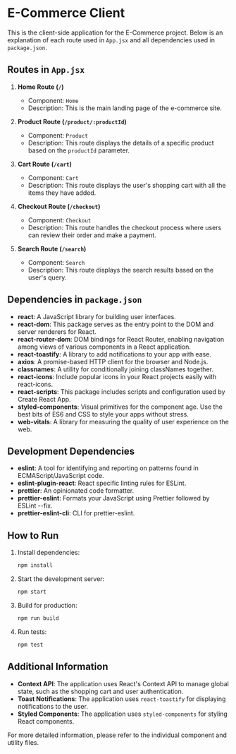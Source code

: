 # E-Commerce Client

This is the client-side application for the E-Commerce project. Below is an explanation of each route used in `App.jsx` and all dependencies used in `package.json`.

## Routes in `App.jsx`

1. **Home Route (`/`)**
   - Component: `Home`
   - Description: This is the main landing page of the e-commerce site.

2. **Product Route (`/product/:productId`)**
   - Component: `Product`
   - Description: This route displays the details of a specific product based on the `productId` parameter.

3. **Cart Route (`/cart`)**
   - Component: `Cart`
   - Description: This route displays the user's shopping cart with all the items they have added.

4. **Checkout Route (`/checkout`)**
   - Component: `Checkout`
   - Description: This route handles the checkout process where users can review their order and make a payment.

5. **Search Route (`/search`)**
   - Component: `Search`
   - Description: This route displays the search results based on the user's query.

## Dependencies in `package.json`

- **react**: A JavaScript library for building user interfaces.
- **react-dom**: This package serves as the entry point to the DOM and server renderers for React.
- **react-router-dom**: DOM bindings for React Router, enabling navigation among views of various components in a React application.
- **react-toastify**: A library to add notifications to your app with ease.
- **axios**: A promise-based HTTP client for the browser and Node.js.
- **classnames**: A utility for conditionally joining classNames together.
- **react-icons**: Include popular icons in your React projects easily with react-icons.
- **react-scripts**: This package includes scripts and configuration used by Create React App.
- **styled-components**: Visual primitives for the component age. Use the best bits of ES6 and CSS to style your apps without stress.
- **web-vitals**: A library for measuring the quality of user experience on the web.

## Development Dependencies

- **eslint**: A tool for identifying and reporting on patterns found in ECMAScript/JavaScript code.
- **eslint-plugin-react**: React specific linting rules for ESLint.
- **prettier**: An opinionated code formatter.
- **prettier-eslint**: Formats your JavaScript using Prettier followed by ESLint --fix.
- **prettier-eslint-cli**: CLI for prettier-eslint.

## How to Run

1. Install dependencies:
   ```bash
   npm install
   ```

2. Start the development server:
   ```bash
   npm start
   ```

3. Build for production:
   ```bash
   npm run build
   ```

4. Run tests:
   ```bash
   npm test
   ```

## Additional Information

- **Context API**: The application uses React's Context API to manage global state, such as the shopping cart and user authentication.
- **Toast Notifications**: The application uses `react-toastify` for displaying notifications to the user.
- **Styled Components**: The application uses `styled-components` for styling React components.

For more detailed information, please refer to the individual component and utility files.
